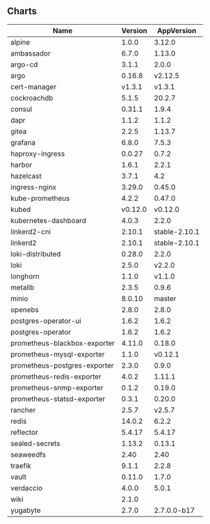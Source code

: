 ## Charts
Name | Version | AppVersion
-----|---------|-----------
alpine | 1.0.0 | 3.12.0
ambassador | 6.7.0 | 1.13.0
argo-cd | 3.1.1 | 2.0.0
argo | 0.16.8 | v2.12.5
cert-manager | v1.3.1 | v1.3.1
cockroachdb | 5.1.5 | 20.2.7
consul | 0.31.1 | 1.9.4
dapr | 1.1.2 | 1.1.2
gitea | 2.2.5 | 1.13.7
grafana | 6.8.0 | 7.5.3
haproxy-ingress | 0.0.27 | 0.7.2
harbor | 1.6.1 | 2.2.1
hazelcast | 3.7.1 | 4.2
ingress-nginx | 3.29.0 | 0.45.0
kube-prometheus | 4.2.2 | 0.47.0
kubed | v0.12.0 | v0.12.0
kubernetes-dashboard | 4.0.3 | 2.2.0
linkerd2-cni | 2.10.1 | stable-2.10.1
linkerd2 | 2.10.1 | stable-2.10.1
loki-distributed | 0.28.0 | 2.2.0
loki | 2.5.0 | v2.2.0
longhorn | 1.1.0 | v1.1.0
metallb | 2.3.5 | 0.9.6
minio | 8.0.10 | master
openebs | 2.8.0 | 2.8.0
postgres-operator-ui | 1.6.2 | 1.6.2
postgres-operator | 1.6.2 | 1.6.2
prometheus-blackbox-exporter | 4.11.0 | 0.18.0
prometheus-mysql-exporter | 1.1.0 | v0.12.1
prometheus-postgres-exporter | 2.3.0 | 0.9.0
prometheus-redis-exporter | 4.0.2 | 1.11.1
prometheus-snmp-exporter | 0.1.2 | 0.19.0
prometheus-statsd-exporter | 0.3.1 | 0.20.0
rancher | 2.5.7 | v2.5.7
redis | 14.0.2 | 6.2.2
reflector | 5.4.17 | 5.4.17
sealed-secrets | 1.13.2 | 0.13.1
seaweedfs | 2.40 | 2.40
traefik | 9.1.1 | 2.2.8
vault | 0.11.0 | 1.7.0
verdaccio | 4.0.0 | 5.0.1
wiki | 2.1.0 | 
yugabyte | 2.7.0 | 2.7.0.0-b17
